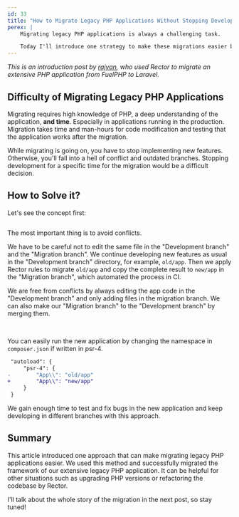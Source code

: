 ```yaml
---
id: 33
title: "How to Migrate Legacy PHP Applications Without Stopping Development of New Features"
perex: |
    Migrating legacy PHP applications is always a challenging task.

    Today I'll introduce one strategy to make these migrations easier by using the power of the Rector. With this strategy, we successfully migrated a legacy PHP application over a period of one year, **without stopping developing new features!**
---
```


*This is an introduction post by [rajyan](https://twitter.com/unagiunag), who used Rector to migrate an extensive PHP application from FuelPHP to Laravel.*

## Difficulty of Migrating Legacy PHP Applications

Migrating requires high knowledge of PHP, a deep understanding of the application, **and time**. Especially in applications running in the production. Migration takes time and man-hours for code modification and testing that the application works after the migration.

While migrating is going on, you have to stop implementing new features. Otherwise, you'll fall into a hell of conflict and outdated branches. Stopping development for a specific time for the migration would be a difficult decision.

## How to Solve it?

Let's see the concept first:

<img src="/assets/images/blog/2022/automated_migration_concept.png" alt="" style="max-width: 35em" class="img-thumbnail mb-4">

The most important thing is to avoid conflicts.

We have to be careful not to edit the same file in the "Development branch" and the "Migration branch". We continue developing new features as usual in the "Development branch" directory, for example, `old/app`. Then we apply Rector rules to migrate `old/app` and copy the complete result to `new/app` in the "Migration branch", which automated the process in CI.

We are free from conflicts by always editing the app code in the "Development branch" and only adding files in the migration branch. We can also make our "Migration branch" to the "Development branch" by merging them.

<br>

You can easily run the new application by changing the namespace in `composer.json` if written in psr-4.

```diff
 "autoload": {
     "psr-4": {
-        "App\\": "old/app"
+        "App\\": "new/app"
     }
 }
```

We gain enough time to test and fix bugs in the new application and keep developing in different branches with this approach.

## Summary

This article introduced one approach that can make migrating legacy PHP applications easier. We used this method and successfully migrated the framework of our extensive legacy PHP application. It can be helpful for other situations such as upgrading PHP versions or refactoring the codebase by Rector.

I'll talk about the whole story of the migration in the next post, so stay tuned!
